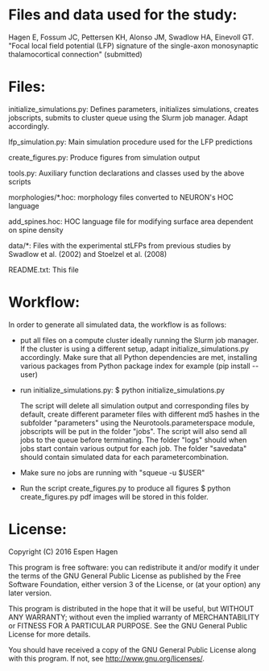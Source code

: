Files and data used for the study:
==================================

Hagen E, Fossum JC, Pettersen KH, Alonso JM, Swadlow HA, Einevoll GT.
"Focal local field potential (LFP) signature of the single-axon monosynaptic
thalamocortical connection" (submitted)


Files:
======

initialize_simulations.py:
    Defines parameters, initializes simulations, creates jobscripts, submits to
    cluster queue using the Slurm job manager. Adapt accordingly.
    
lfp_simulation.py:
    Main simulation procedure used for the LFP predictions

create_figures.py:
    Produce figures from simulation output

tools.py:
    Auxiliary function declarations and classes used by the above scripts

morphologies/*.hoc:
    morphology files converted to NEURON's HOC language

add_spines.hoc:
    HOC language file for modifying surface area dependent on spine density

data/*:
    Files with the experimental stLFPs from previous studies by
    Swadlow et al. (2002) and Stoelzel et al. (2008)

README.txt:
    This file
    

Workflow:
=========

In order to generate all simulated data, the workflow is as follows:

-   put all files on a compute cluster ideally running the Slurm job manager.
    If the cluster is using a different setup, adapt initialize_simulations.py
    accordingly. Make sure that all Python dependencies are met, installing
    various packages from Python package index for example
    (pip install <package-name> --user)
-   run initialize_simulations.py:
        $ python initialize_simulations.py
    
    The script will delete all simulation output and corresponding files by
    default, create different parameter files with different md5 hashes
    in the subfolder "parameters" using the Neurotools.parameterspace module,
    jobscripts will be put in the folder "jobs". The script will also send all
    jobs to the queue before terminating. The folder "logs" should when jobs
    start contain various output for each job. The folder "savedata" should
    contain simulated data for each parametercombination.
-   Make sure no jobs are running with "squeue -u $USER"
-   Run the script create_figures.py to produce all figures
        $ python create_figures.py
    pdf images will be stored in this folder.
    

License:
========

Copyright (C) 2016 Espen Hagen

This program is free software: you can redistribute it and/or modify
it under the terms of the GNU General Public License as published by
the Free Software Foundation, either version 3 of the License, or
(at your option) any later version.

This program is distributed in the hope that it will be useful,
but WITHOUT ANY WARRANTY; without even the implied warranty of
MERCHANTABILITY or FITNESS FOR A PARTICULAR PURPOSE.  See the
GNU General Public License for more details.

You should have received a copy of the GNU General Public License
along with this program.  If not, see <http://www.gnu.org/licenses/>.
